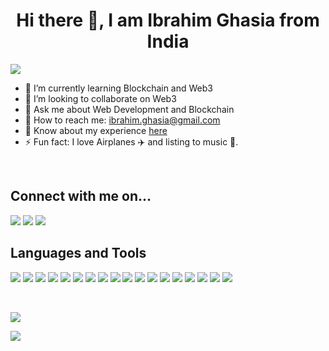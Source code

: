 <h1 align="center">Hi there 👋, I am Ibrahim Ghasia from India</h1>

<img src="https://gpvc.arturio.dev/IbrahimGhasia">

- 🌱 I’m currently learning Blockchain and Web3
- 👯 I’m looking to collaborate on Web3
- 💬 Ask me about Web Development and Blockchain
- 📧 How to reach me: ibrahim.ghasia@gmail.com 
- 📄 Know about my experience <a href="https://drive.google.com/file/d/1x47bYncXv5Mm0M_E7rI3kA9fgZcoZGy8/view">here</a>
- ⚡ Fun fact: I love Airplanes ✈️ and listing to music 🎷.

<br>
<h2>Connect with me on...</h2>
<p align="left">
<a href="https://www.instagram.com/ibrahim.ghasia/"><img src="https://img.shields.io/badge/Instagram-%23E4405F.svg?style=for-the-badge&logo=Instagram&logoColor=white"></a>
<a href="https://www.linkedin.com/in/ibrahim-ghasia/"><img src="https://img.shields.io/badge/linkedin-%230077B5.svg?style=for-the-badge&logo=linkedin&logoColor=white"></a>
<a href="https://twitter.com/IbrahimGhasia"><img src="https://img.shields.io/badge/Twitter-%231DA1F2.svg?style=for-the-badge&logo=Twitter&logoColor=white"></a>
</p>


<h2>Languages and Tools</h2>
<p align="left">
<img src="https://img.shields.io/badge/C-00599C?style=for-the-badge&logo=c&logoColor=white" target="_blank" rel="noreferrer"> 
<img src="https://img.shields.io/badge/C%2B%2B-00599C?style=for-the-badge&logo=c%2B%2B&logoColor=white">
<img src="https://img.shields.io/badge/JavaScript-323330?style=for-the-badge&logo=javascript&logoColor=F7DF1E" target="_blank" rel="noreferrer">
<img src="https://img.shields.io/badge/HTML5-E34F26?style=for-the-badge&logo=html5&logoColor=white">
<img src="https://img.shields.io/badge/CSS3-1572B6?style=for-the-badge&logo=css3&logoColor=white">
<img src="https://img.shields.io/badge/Python-FFD43B?style=for-the-badge&logo=python&logoColor=blue">
<img src="https://img.shields.io/badge/Solidity-e6e6e6?style=for-the-badge&logo=solidity&logoColor=black">
<img src="https://img.shields.io/badge/Ethereum-3C3C3D?style=for-the-badge&logo=Ethereum&logoColor=white">
<img src="https://img.shields.io/badge/MongoDB-4EA94B?style=for-the-badge&logo=mongodb&logoColor=white">
<img src="https://img.shields.io/badge/MySQL-005C84?style=for-the-badge&logo=mysql&logoColor=white">
<img src="https://img.shields.io/badge/Bootstrap-563D7C?style=for-the-badge&logo=bootstrap&logoColor=white">
<img src="https://img.shields.io/badge/next.js-000000?style=for-the-badge&logo=nextdotjs&logoColor=white">
<img src="https://img.shields.io/badge/React-20232A?style=for-the-badge&logo=react&logoColor=61DAFB">
<img src="https://img.shields.io/badge/Node.js-339933?style=for-the-badge&logo=nodedotjs&logoColor=white">
<img src="https://img.shields.io/badge/GIT-E44C30?style=for-the-badge&logo=git&logoColor=white">
<img src="https://img.shields.io/badge/Shell_Script-121011?style=for-the-badge&logo=gnu-bash&logoColor=white">
<img src="https://img.shields.io/badge/tailwindcss-%2338B2AC.svg?style=for-the-badge&logo=tailwind-css&logoColor=white">
<img src="https://img.shields.io/badge/VSCode-0078D4?style=for-the-badge&logo=visual%20studio%20code&logoColor=white">
</p>

<br>
<p align="left"><img src="https://github-readme-stats.vercel.app/api/top-langs/?username=IbrahimGhasia"></p>
<p align="left"><img src="https://github-readme-stats.vercel.app/api?username=IbrahimGhasia"></p>


